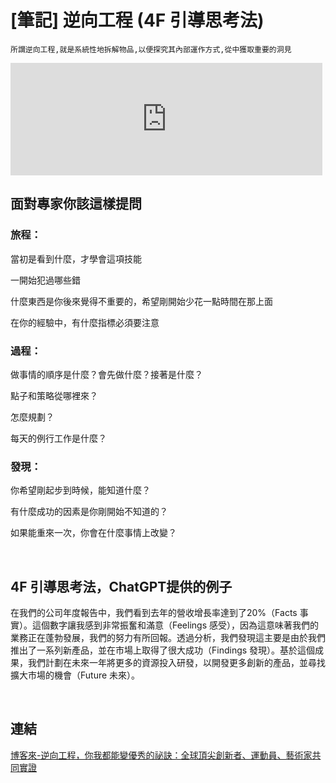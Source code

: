 # [筆記] 逆向工程 (4F 引導思考法) 



`所謂逆向工程,就是系統性地拆解物品,以便探究其內部運作方式,從中獲取重要的洞見`
<!--more-->
<iframe src="https://open.firstory.me/embed/story/cltbnhbdl046a01zf6u6027kx" height="180" width="99%" frameborder="0" scrolling="no"></iframe>

## 面對專家你該這樣**提問**

### 旅程：

當初是看到什麼，才學會這項技能

一開始犯過哪些錯

什麼東西是你後來覺得不重要的，希望剛開始少花一點時間在那上面

在你的經驗中，有什麼指標必須要注意

### 過程：

做事情的順序是什麼？會先做什麼？接著是什麼？

點子和策略從哪裡來？

怎麼規劃？

每天的例行工作是什麼？

### 發現：

你希望剛起步到時候，能知道什麼？

有什麼成功的因素是你剛開始不知道的？

如果能重來一次，你會在什麼事情上改變？

‌

## 4F 引導思考法，ChatGPT提供的例子

在我們的公司年度報告中，我們看到去年的營收增長率達到了20%（Facts 事實）。這個數字讓我感到非常振奮和滿意（Feelings 感受），因為這意味著我們的業務正在蓬勃發展，我們的努力有所回報。透過分析，我們發現這主要是由於我們推出了一系列新產品，並在市場上取得了很大成功（Findings 發現）。基於這個成果，我們計劃在未來一年將更多的資源投入研發，以開發更多創新的產品，並尋找擴大市場的機會（Future 未來）。

‌

## 連結

[博客來-逆向工程，你我都能變優秀的祕訣：全球頂尖創新者、運動員、藝術家共同實證](https://www.books.com.tw/products/0010914257 "‌")
